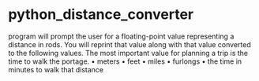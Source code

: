 # python_distance_converter
 program will prompt the user for a floating-point value representing a distance in rods. You will reprint that value along with that value converted to the following values. The most important value for planning a trip is the time to walk the portage. • meters • feet • miles • furlongs • the time in minutes to walk that distance
